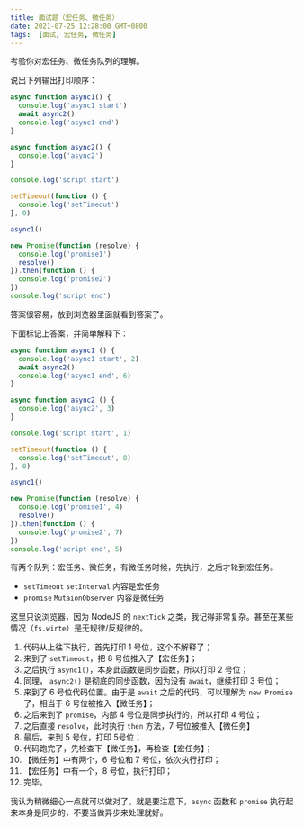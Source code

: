 ```yaml
---
title: 面试题（宏任务、微任务）
date: 2021-07-25 12:28:00 GMT+0800
tags:  [面试, 宏任务, 微任务]
---
```


考验你对宏任务、微任务队列的理解。

<!-- truncate -->

说出下列输出打印顺序：

```js
async function async1() {
  console.log('async1 start')
  await async2()
  console.log('async1 end')
}

async function async2() {
  console.log('async2')
}

console.log('script start')

setTimeout(function () {
  console.log('setTimeout')
}, 0)

async1()

new Promise(function (resolve) {
  console.log('promise1')
  resolve()
}).then(function () {
  console.log('promise2')
})
console.log('script end')
```

答案很容易，放到浏览器里面就看到答案了。

下面标记上答案，并简单解释下：

```js
async function async1 () {
  console.log('async1 start', 2)
  await async2()
  console.log('async1 end', 6)
}

async function async2 () {
  console.log('async2', 3)
}

console.log('script start', 1)

setTimeout(function () {
  console.log('setTimeout', 8)
}, 0)

async1()

new Promise(function (resolve) {
  console.log('promise1', 4)
  resolve()
}).then(function () {
  console.log('promise2', 7)
})
console.log('script end', 5)
```

有两个队列：宏任务、微任务，有微任务时候，先执行，之后才轮到宏任务。

* `setTimeout` `setInterval` 内容是宏任务
* `promise` `MutaionObserver` 内容是微任务

这里只说浏览器，因为 NodeJS 的 `nextTick` 之类，我记得非常复杂。甚至在某些情况（`fs.wirte`）是无规律/反规律的。

1. 代码从上往下执行，首先打印 1 号位，这个不解释了；
2. 来到了 `setTimeout`，把 8 号位推入了【宏任务】；
2. 之后执行 `async1()`，本身此函数是同步函数，所以打印 2 号位；
3. 同理， `async2()` 是彻底的同步函数，因为没有 `await`，继续打印 3 号位；
4. 来到了 6 号位代码位置。由于是 `await` 之后的代码，可以理解为 `new Promise` 了，相当于 6 号位被推入【微任务】；
5. 之后来到了 `promise`，内部 4 号位是同步执行的，所以打印 4 号位；
6. 之后直接 `resolve`，此时执行 `then` 方法，7 号位被推入【微任务】
7. 最后，来到 5 号位，打印 5号位；
8. 代码跑完了，先检查下【微任务】，再检查【宏任务】；
9. 【微任务】中有两个，6 号位和 7 号位，依次执行打印；
10. 【宏任务】中有一个，8 号位，执行打印；
11. 完毕。

我认为稍微细心一点就可以做对了。就是要注意下，`async` 函数和 `promise` 执行起来本身是同步的，不要当做异步来处理就好。
